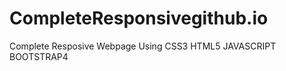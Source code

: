 # CompleteResponsivegithub.io
Complete Resposive Webpage Using CSS3   HTML5    JAVASCRIPT   BOOTSTRAP4
